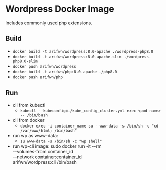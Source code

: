 Wordpress Docker Image
======================

Includes commonly used php extensions.

Build
-----

- `docker build -t arifwn/wordpress:8.0-apache ./wordpress-php8.0`
- `docker build -t arifwn/wordpress:8.0-apache-slim ./wordpress-php8.0-slim`
- `docker push arifwn/wordpress`
- `docker build -t arifwn/php:8.0-apache ./php8.0`
- `docker push arifwn/php`

Run
---
- cli from kubectl
    - `kubectl --kubeconfig=./kube_config_cluster.yml exec <pod name> -- /bin/bash`
- cli from docker
    - `docker exec -i container_name su - www-data -s /bin/sh -c "cd /var/www/html; /bin/bash"`
- run wp as www-data:
    - `su www-data -s /bin/sh -c "wp shell"`
- run wp-cli image:
    sudo docker run -it --rm \
    --volumes-from container_id \
    --network container:container_id \
    arifwn/wordpress:cli /bin/bash
